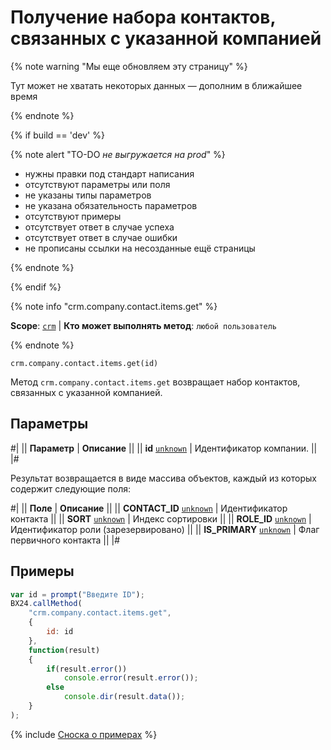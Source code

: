 # Получение набора контактов, связанных с указанной компанией

{% note warning "Мы еще обновляем эту страницу" %}

Тут может не хватать некоторых данных — дополним в ближайшее время

{% endnote %}

{% if build == 'dev' %}

{% note alert "TO-DO _не выгружается на prod_" %}

- нужны правки под стандарт написания
- отсутствуют параметры или поля
- не указаны типы параметров
- не указана обязательность параметров
- отсутствуют примеры
- отсутствует ответ в случае успеха
- отсутствует ответ в случае ошибки
- не прописаны ссылки на несозданные ещё страницы

{% endnote %}

{% endif %}

{% note info "crm.company.contact.items.get" %}

**Scope**: [`crm`](../../../scopes/permissions.md) | **Кто может выполнять метод**: `любой пользователь`

{% endnote %}

`crm.company.contact.items.get(id)`

Метод `crm.company.contact.items.get` возвращает набор контактов, связанных с указанной компанией.

## Параметры

#|
|| **Параметр** | **Описание** ||
|| **id**
[`unknown`](../../../data-types.md) | Идентификатор компании. ||
|#

Результат возвращается в виде массива объектов, каждый из которых содержит следующие поля:

#|
|| **Поле** | **Описание** ||
|| **CONTACT_ID**
[`unknown`](../../../data-types.md) | Идентификатор контакта ||
|| **SORT**
[`unknown`](../../../data-types.md) | Индекс сортировки ||
|| **ROLE_ID**
[`unknown`](../../../data-types.md) | Идентификатор роли (зарезервировано) ||
|| **IS_PRIMARY**
[`unknown`](../../../data-types.md) | Флаг первичного контакта ||
|#

## Примеры

```js
var id = prompt("Введите ID");
BX24.callMethod(
    "crm.company.contact.items.get",
    {
        id: id
    },
    function(result)
    {
        if(result.error())
            console.error(result.error());
        else
            console.dir(result.data());
    }
);
```

{% include [Сноска о примерах](../../../../_includes/examples.md) %}